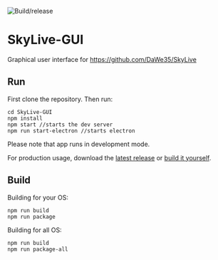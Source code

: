 ![Build/release](https://github.com/DaWe35/SkyLive-GUI/workflows/Build/release/badge.svg)

# SkyLive-GUI

Graphical user interface for https://github.com/DaWe35/SkyLive

## Run

First clone the repository. Then run:

```
cd SkyLive-GUI
npm install
npm start //starts the dev server
npm run start-electron //starts electron
```

Please note that app runs in development mode.

For production usage, download the [latest release](https://github.com/DaWe35/SkyLive-GUI/releases) or [build it yourself](https://github.com/DaWe35/SkyLive-GUI#build).

## Build

Building for your OS:
```
npm run build 
npm run package
```

Building for all OS:
```
npm run build 
npm run package-all
```